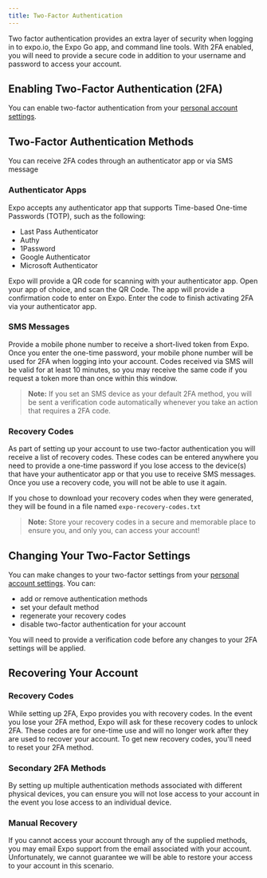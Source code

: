 ```yaml
---
title: Two-Factor Authentication
---
```


Two factor authentication provides an extra layer of security when logging in to expo.io, the Expo Go app, and command line tools.  With 2FA enabled, you will need to provide a secure code in addition to your username and password to access your account.

## Enabling Two-Factor Authentication (2FA)

You can enable two-factor authentication from your [personal account settings](https://expo.io/settings).

## Two-Factor Authentication Methods

You can receive 2FA codes through an authenticator app or via SMS message

### Authenticator Apps

Expo accepts any authenticator app that supports Time-based One-time Passwords (TOTP), such as the following:

- Last Pass Authenticator
- Authy
- 1Password
- Google Authenticator
- Microsoft Authenticator

Expo will provide a QR code for scanning with your authenticator app. Open your app of choice, and scan the QR Code. The app will provide a confirmation code to enter on Expo. Enter the code to finish activating 2FA via your authenticator app. 

### SMS Messages

Provide a mobile phone number to receive a short-lived token from Expo. Once you enter the one-time password, your mobile phone number will be used for 2FA when logging into your account.  Codes received via SMS will be valid for at least 10 minutes, so you may receive the same code if you request a token more than once within this window.

> **Note:** If you set an SMS device as your default 2FA method, you will be sent a verification code automatically whenever you take an action that requires a 2FA code.

### Recovery Codes

As part of setting up your account to use two-factor authentication you will receive a list of recovery codes.  These codes can be entered anywhere you need to provide a one-time password if you lose access to the device(s) that have your authenticator app or that you use to receive SMS messages.  Once you use a recovery code, you will not be able to use it again.

If you chose to download your recovery codes when they were generated, they will be found in a file named `expo-recovery-codes.txt`

> **Note:** Store your recovery codes in a secure and memorable place to ensure you, and only you, can access your account!

## Changing Your Two-Factor Settings

You can make changes to your two-factor settings from your [personal account settings](https://expo.io/settings).  You can:

- add or remove authentication methods
- set your default method
- regenerate your recovery codes
- disable two-factor authentication for your account

You will need to provide a verification code before any changes to your 2FA settings will be applied.

## Recovering Your Account

### Recovery Codes

While setting up 2FA, Expo provides you with recovery codes. In the event you lose your 2FA method, Expo will ask for these recovery codes to unlock 2FA. These codes are for one-time use and will no longer work after they are used to recover your account. To get new recovery codes, you'll need to reset your 2FA method.

### Secondary 2FA Methods

By setting up multiple authentication methods associated with different physical devices, you can ensure you will not lose access to your account in the event you lose access to an individual device.

### Manual Recovery

If you cannot access your account through any of the supplied methods, you may email Expo support from the email associated with your account.  Unfortunately, we cannot guarantee we will be able to restore your access to your account in this scenario.